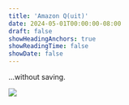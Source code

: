```yaml
---
title: 'Amazon Q(uit)'
date: 2024-05-01T00:00:00-08:00
draft: false
showHeadingAnchors: true
showReadingTime: false
showDate: false
---
```


...without saving.

<img src="https://devdull.lol/stickers/2024.05-amazon_quit/amazon_quit.png">
